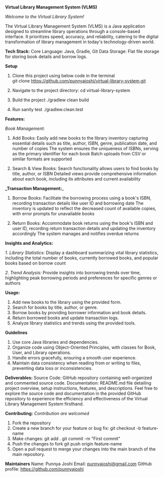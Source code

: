 **Virtual Library Management System (VLMS)**

_Welcome to the Virtual Library System!_

The Virtual Library Management System (VLMS) is a Java application designed to streamline library operations through a console-based interface. It prioritizes speed, accuracy, and reliability, catering to the digital transformation of library management in today's technology-driven world.

**Tech Stack:**
Core Language: Java, Gradle, Git
Data Storage: Flat file storage for storing book details and borrow logs.

**Setup**
1. Clone this project using below code in the terminal  
    git clone https://github.com/punnyajoshi/virtual-library-system.git

2. Navigate to the project directory:
   cd virtual-library-system

3. Build the project
    ./gradlew clean build

4. Run sanity test
    ./gradlew.clean.test


**Features:**

_Book Management:_

1. Add Books:
Easily add new books to the library inventory capturing essential details such as title, author, ISBN, genre, publication date, and number of copies
The system ensures the uniqueness of ISBNs, serving as the primary identifier for each book
Batch uploads from CSV or similar formats are supported

2. Search & View Books:
Search functionality allows users to find books by title, author, or ISBN
Detailed views provide comprehensive information about each book, including its attributes and current availability

**_Transaction Management:**_

1. Borrow Books:
Facilitate the borrowing process using a book's ISBN, recording transaction details like user ID and borrowing date
The inventory is updated to reflect the decreased count of available copies, with error prompts for unavailable books

2. Return Books:
Accommodate book returns using the book's ISBN and user ID, recording return transaction details and updating the inventory accordingly
The system manages and notifies overdue returns

**Insights and Analytics:**

_1. Library Statistics:_
Display a dashboard summarizing vital library statistics, including the total number of books, currently borrowed books, and popular books based on borrow count

_2. Trend Analysis:_
Provide insights into borrowing trends over time, highlighting peak borrowing periods and preferences for specific genres or authors

**Usage:**
1. Add new books to the library using the provided form.
2. Search for books by title, author, or genre. 
3. Borrow books by providing borrower information and book details. 
4. Return borrowed books and update transaction logs. 
5. Analyze library statistics and trends using the provided tools.

**Guidelines**
1. Use core Java libraries and dependencies. 
2. Organize code using Object-Oriented Principles, with classes for Book, User, and Library operations. 
3. Handle errors gracefully, ensuring a smooth user experience. 
4. Maintain data consistency when reading from or writing to files, preventing data loss or inconsistencies.

**Deliverables:**
Source Code: GitHub repository containing well-organized and commented source code.
Documentation: README.md file detailing project overview, setup instructions, features, and descriptions.
Feel free to explore the source code and documentation in the provided GitHub repository to experience the efficiency and effectiveness of the Virtual Library Management System firsthand.

**Contributing:**
_Contribution are welcomed_

1. Fork the repository
2. Create a new branch for your feature or bug fix:
   git checkout -b feature-name
3. Make changes:
    git add .
    git commit -m "First commit"
4. Push the changes to fork
   git push origin feature-name
5. Open a pull request to merge your changes into the main branch of the main repository.

**Maintainers**
Name: Punnya Joshi
Email: punnyajoshi@gmail.com
GitHub profile: https://github.com/punnyajoshi
